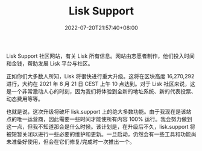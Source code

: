 ﻿---
weight: 
title: "Lisk Support"
description: "Lisk Support 社区网站，有关 Lisk 所有信息"
date: 2022-07-20T21:57:40+08:00
lastmod: 2022-07-20T16:45:40+08:00
draft: false
authors: ["seven"]
featuredImage: "lisk-support.jpg"
link: "https://www.lisk.support/"
tags: ["元宇宙社区","Lisk Support"]
categories: ["navigation"]
navigation: ["元宇宙社区"]
lightgallery: true
toc: true
pinned: false
recommend: false
recommend1: false
---
Lisk Support 社区网站，有关 Lisk 所有信息。网站由志愿者制作，他们投入时间和金钱，帮助发展 Lisk 平台与社区。

正如你们大多数人所知，Lisk 将很快进行重大升级。这将在区块高度 16,270,292 进行，大约在 2021 年 8 月 21 日 CEST 上午 10 点达到。对于 Lisk 社区来说，这是一个非常激动人心的时刻，因为我们将体验到全新的地址系统、新的代表投票、动态费用等等。

也就是说，这次升级将破坏 lisk.support 上的绝大多数功能。由于我现在是该站点的唯一运营商，因此需要一些时间才能使所有内容 100% 运行。我会努力做到这一点，但我不知道那会是什么时候。该计划是，在升级后不久，lisk.support 将被短暂关闭以进行一些必要的维护和更新。一旦启动，仍然会有一些工具和功能尚未准备好使用，但会在它们修复/完成时一次推出一个。